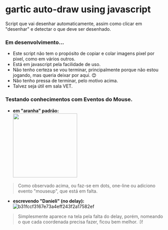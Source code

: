 # gartic auto-draw using javascript

Script que vai desenhar automaticamente, assim como clicar em "desenhar" e detectar o que deve ser desenhado.

### Em desenvolvimento...

- Este script não tem o propósito de copiar e colar imagens pixel por pixel, como em vários outros.
- Está em javascript pela facilidade de uso.
- Não tenho certeza se vou terminar, principalmente porque não estou jogando, mas queria deixar por aqui. 😊
- Não tenho pressa de terminar, pelo motivo acima.
- Talvez seja útil em sala VET.

### Testando conhecimentos com Eventos do Mouse.

- **em "aranha" padrão:** <br>
<img src="https://user-images.githubusercontent.com/70059776/144703522-be2cd1d0-6783-439d-bcea-c767f13fb222.gif"
height="200" weidth="100"/><br>
> Como observado acima, ou faz-se em dots, one-line ou adiciono evento "mouseup", que está em falta.

- **escrevendo "Danieli" (no delay):** <br>
![b31fccf3167e73a4eff243f2a17582ef](https://user-images.githubusercontent.com/70059776/144724860-f9446af0-8ea1-44c6-b9cd-46295044b70d.gif)<br>
> Simplesmente aparece na tela pela falta do delay, porém, nomeando o que cada coordenada precisa fazer, ficou bem melhor. :)!
